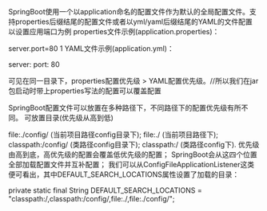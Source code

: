 SpringBoot使用一个以application命名的配置文件作为默认的全局配置文件。支持properties后缀结尾的配置文件或者以yml/yaml后缀结尾的YAML的文件配置
以设置应用端口为例
properties文件示例(application.properties)：

server.port=80
1
YAML文件示例(application.yml)：

server:
  port: 80
  
可见在同一目录下，properties配置优先级 > YAML配置优先级。//所以我们在jar包启动时带上properties写法的配置可以覆盖配置

SpringBoot配置文件可以放置在多种路径下，不同路径下的配置优先级有所不同。
可放置目录(优先级从高到低)

file:./config/ (当前项目路径config目录下);
file:./ (当前项目路径下);
classpath:/config/ (类路径config目录下);
classpath:/ (类路径config下).
优先级由高到底，高优先级的配置会覆盖低优先级的配置；
SpringBoot会从这四个位置全部加载配置文件并互补配置；
我们可以从ConfigFileApplicationListener这类便可看出，其中DEFAULT_SEARCH_LOCATIONS属性设置了加载的目录：

private static final String DEFAULT_SEARCH_LOCATIONS = "classpath:/,classpath:/config/,file:./,file:./config/";